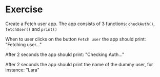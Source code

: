 # Exercise

Create a Fetch user app. The app consists of 3 functions:
`checkAuth()`, `fetchUser()` and `print()`

When to user clicks on the button `Fetch user` the app should print: "Fetching user..."

After 2 seconds the app should print: "Checking Auth..."

After 2 seconds the app should print the name of the dummy user, for instance: "Lara"